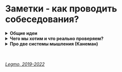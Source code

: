 <h1>Заметки - как проводить собеседования?</h1>

[//]: # (Общие идеи)
<details><summary><b>Общие идеи</b></summary><p>

- Тестовое задание давать до собеседования 
  - На собеседование обсуждаем - почему сделал так, зачем это и т.д.
- Тестовое задание должно быть ограничено по времени (разумные рамки)
  - Влад Головач: никогда не стоит задача «сделать лучший дизайн». Стоит задача «сделать лучший дизайн за определенное время при определенном бюджете». Это разные вещи.
- При подготовке вопросов не используй русские статьи
  - Соискатель использует их же для подготовки. 
  - Если используешь статьи - бера англоязычные, и только за последние пару лет.
- Если спрашиваешь теоретические вопросы - спрашивай фундаментальные вещи
    - Как работает движок JS?
    - Как браузер отрисовывает страницу (Parsing, layout, paintnig...)
- Задавай общие вопросы на глубокое понимание 
  - Как вы понимаете — что значит "архитектура фронтенда"?
  - Зачем в REST (и HTTP) вообще ввели разные методы? Почему не передавать всё одним-двумя методами, ну например GET и POST?
  - Зачем нам так много разных html-тэгов?
  - Какие есть проблемы у Redux?
- Полезно спрашивать "Что нового/полезного появилось в технологии Х за этот и прошлый год"?
  - показывает насколько человек сейчас погружен в тему, есть ли энтузиазм и т.д.
- Теоретическое знание "Что такое замыкание" вообще не гарантирует что человек сможет применить его на практике и узнает
  когда с ним столкнётся. 
    - дать пример кода и спросить — что тут происходит? Почему? Что случится если изменить так? Как изменить чтоб работало эдак?
    - три основных уровня:
      - знаю теоретически
      - могу узнать в коде, если встречу
      - пойму что этот приём надо использовать при решении реальной задачи
- Описывай ситуации и проверяй как человек думает
  - надо сделать то-то. Как вы это сделаете?
  - есть работающая программа, поменяем в ней вот это - что произойдёт? 
  - например: что будет если в этом методе жизненного цикла поменять то-то
- Проверяй как человек ищет ошибки
  - даёшь кусок когда. Этот код делал то-то. в нём есть ошибки, найдите их
- Проверяй как человек называет переменные и отлаживает/дебажит.
- 
- Хорошо бы до собеседования определиться со списком требований, на которые будешь обращать вмнимание (теор. знания, навыки кодирования, навыки общения)
- Вычленить самые частые косяки junior-программистов в твоей команде - задавать задачки/вопросы на эти темы 
- В процессе собеседования — отмечай результаты кандидата в табличке. Плюс, дописывай свои заметки впечатления сразу после собеседования. Можно будет объективно сравнить данные разных кандидатов.
- Хороший тон — дать обратную связь по результатам собеседования. 
  - «Спасибо, вы крутой и очень нам понравились. Мы пока не готовы сделать вам предложение. Вот ваши результаты...» 
    - были такие-то теоретические вопросы, по ним такие-то баллы; 
    - вот наши заметки по вашему коду (это решил, тут пропустил, тут неочевидные названия переменных...) 
    - вот наша субъективная оценка по soft-skills, вот более конкретные нюансы - что понравилось/смутило).

<br></p>
</details>

[//]: # (Чего мы хотим и что реально проверяем?)
<details><summary><b>Чего мы хотим и что реально проверяем?</b></summary><p>

Думаю, основная проблема с современным подходом к найму программистов (интервью и т.д.) лежит в сфере методологии.<br>
Чтобы получить необходимый результат — надо его чётко сформулировать.<br>
Каких специалистов мы ищем? Почему нужны именно эти качества? Как их проверить?
<br>
<br>

**Тезис**

Все проводят интервью и задают одни и те же вопросы/задачки потому что «так принято».<br>
По факту это далеко не самый эффективный способ отбора/поиска кандидатов.<br> 
Просто к нем привыкли, всем лень анализировать ситуацию и подбирать подход для решения своих конкретных задач.<br>
Пример альтернативного подхода — [учебная программа](https://vc.ru/hr/304764-kak-my-sdelali-besplatnuyu-programmu-obucheniya-veb-razrabotke-i-trudoustroili-60-vypusknikov) компании «MetaLamp»
<br>
<br>

**Как работает сейчас**

На интервью мы отбираем людей которые:
- хорошо проходят интервью — имеют опыт собеседований, не волнуются, умеют говорить...
- могут повторить куски теории из учебника — понимание проверяется редко, обычно достаточно «заучивания»
- могут быстро «щёлкать» традиционные задачки с LeetCode
- хотят устроиться на эту должность (основная причина, почему метод интервью работает — случайно могут попасться адекватные специалисты, которые смогли пройти интервью)
  <br>
  <br>

**Про эффективность интервью как метода подбора персонала**

Сейчас эффективность отбора кандидатов на интервью на 90% зависит от собеседующего. Если он крут и «чувствует» что человек подходит — то есть шанс что он наймёт подходящего специалиста.<br>
Т.е. сейчас это не про «эффективность системы отбора», а про «навык распознавания» подходящих людей в процессе общения.

Чем-то похоже на историю с эффективными методами психотерапии. <br>
В паре слов: методов психотерапии очень много, и некоторые исходят из диаметрально противоположных концепций относительно структуры человеческой психики.

Провели масштабное научное исследование — международная организации более 10 лет анализировала эффективность работы сотен психотерапевтов по всему миру. Хотели выяснить, какой метод психотерапии даёт больший процент излечений. Выяснилось что все методы дают примерно одинаковые результаты (в рамках статистической погрешности).

Но есть один фактор, который очень чётко коррелирует с эффективностью лечения. Чем больше часов практики у психотерапевта, тем эффективнее он помогает людям. Неважно каким методом.

Кажется, с интервью та же история — если для подбора персонала мы используем интервью, то важна не его структура, не вопросы, и т.д. Важен человек, который проводит интервью — сможет ли он «почувствовать» нужного кандидата, или нет.
<br>
<br>

**Варианты решения**

Перед поиском-отбором кандидатов надо понять:
- Какие качества нам нужны?
    - например «ответственность»
- В чём будет проявляться это качество?
    - как проявляется ответственность в ситуации Х (с нашей точки зрения)?
    - человек срочно бежит к начальству и сообщает о проблеме?
    - человек начинает решать проблему сам, не дергая начальство?
    - человек не отвлекается от своей работы, потому что эту проблему должны решать другие специалисты и «им виднее»?
    - При определенных условиях каждое из этих решений может быть правильным. Надо разобраться, чего хотим мы — и под эти требования искать человека.
- Как проверить это качество у кандидата?
    - каким образом проверить ответственность?
    - описать ситуацию на словах и проверить что человек сделает?
    - реально поставить в сложную ситуацию и посмотреть на реакцию?
    - показать как кто-то ведёт себя в этой ситуации (например фрагмент из фильма) и пропросить прокомментировать, что соискатель думает об увиденном?
    - ...

Надо понять чего и зачем мы хотим, каких людей ищем.
- Нужен крутой опытный программист? 
  - Ты не проверишь это на интервью. 
  - Надо смотреть код человека, зная какая задача ему ставилась, сколько времени и ресурсов было потрачено. 
  - Причём это должен быть большой код, не пара функций.
- Нужен толковый джун, который обладает минимальной базой и быстро учится?
  - Проведи серию бесплатных он-лайн уроков, в конце дай практическое задание на пройденный материал (ограниченное по времени). 
  - Те кто хорошо усвоили новое и успешно решили задание — отличные кандидаты.
- Нужен человек который будет учить других? С навыками преподавания и глубокими теоретическими знаниями?
  - За полчаса до интервью дай ему какую-то фундаментальную тему (например «Архитектура фронтенда») и попроси подготовить лекцию на 20 минут.
    - Послушай как он объясняет, насколько глубокое и ясное понимание у него самого. Задай «дурацких» вопросов, наводящих на серьёзные проблемы
- Нужен человек который хорошо проводить ревью и умеет выстраивать коммуникации
  - дай ему на ревью кусок кода с ошибками
  - устрой стресс-интервью со сложным клиентом

<br></p>
</details>

[//]: # (Про две системы мышления. Канеман)
<details><summary><b>Про две системы мышления (Канеман)</b></summary><p>

Дорофеев М «Джедайские техники. Как воспитать свою обезьяну, опустошить инбокс и сберечь мыслетопливо»

Согласно модели Канемана, наше сознание – это две системы, в его книге они так и называются: Система 1 и Система 2. Информация, поступающая в наш мозг от органов чувств, попадает в Систему 1, которая работает автоматически и почти «бесплатно» с точки зрения энергетических затрат. Система 1 вырабатывает определенное решение и передает это
       решение Системе 2. Система 2 – это наше медленное, но умное мышление. В отличие от Системы 1, она способна решать
       сложные задачи, но на этом ее преимущества заканчиваются. Система 2 – тяжелый, ленивый и неповоротливый
       инструмент. Получив от Системы 1 вариант решения, Система 2 может вмешаться, заменив его на другое, а может и
       оставить это решение в первоначальном виде и выдать его в качестве окончательного в виде нервных импульсов,
       которые уже заставят наше тело шевелиться, а сознание – думать «в определенную сторону».

Для иллюстрации подобной архитектуры мышления Канеман использовал простые задачки (многие из них вы могли
  встречать на собеседованиях). Попробуйте проследить за тем, как рождается в вашей голове решение такой задачи:
    - Бейсбольная бита и мяч вместе стоят 1 доллар 10 центов.
    - Бейсбольная бита дороже мяча на 1 доллар.
    - Сколько стоит мяч?

Правда же, первой вашей мыслью было: «10 центов», а потом уже в голову пришел правильный ответ? Если вы и сейчас
  считаете, что мяч стоит 10 центов, рекомендую отложить книгу, взять лист бумаги, ручку и попробовать честно решить
  эту задачу.

«10 центов» – ответ, который дает быстрое мышление. Получив его, вы, скорее всего, осознали, что ответ неверен и
  нужно честно и аккуратно вычислить правильный. Также наверняка вы ощутили, что начинать вычисления не очень-то
  хочется. Это не потому, что вы постарели и поглупели. Несмотря на то что Система 2 – самая мудрая наша часть,
  лишний раз она включаться не захочет. Нужен веский повод для того, чтобы она начала работать, например
  собеседование. Мало того, само по себе начало медленного мышления – момент не очень приятный, а потому мы
  подсознательно стараемся делать это как можно реже. Да-да, если говорить совсем простым языком, думать – больно
  или как минимум не очень приятно. Именно поэтому мы стараемся не делать этого слишком часто...

**Такое ощущение, что на собеседованиях мы исследуем у кандидата свойства Системы 2 (медленного мышления) в то
  время как после выхода на работу, адаптировавшись, человек начинает работать преимущественно Системой 1 (быстрым
  мышлением). Знакомо ощущение, будто вы собеседовали другого человека?**

<br></p>
</details>

<br> 
<br> 

*[Legmo, 2019-2022](https://github.com/Legmo/notes/)*